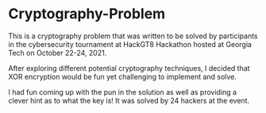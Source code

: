# Cryptography-Problem

This is a cryptography problem that was written to be solved by participants in the cybersecurity tournament at HackGT8 Hackathon hosted at Georgia Tech on October 22-24, 2021.

After exploring different potential cryptography techniques, I decided that XOR encryption would be fun yet challenging to implement and solve.

I had fun coming up with the pun in the solution as well as providing a clever hint as to what the key is! It was solved by 24 hackers at the event.
